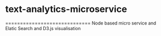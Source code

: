 # text-analytics-microservice
=============================
Node based micro service and Elatic Search and D3.js visualisation
